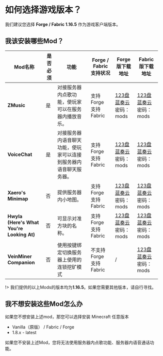 # 如何选择游戏版本？

我们建议您选择 **Forge / Fabric 1.16.5** 作为游戏客户端版本。


## 我该安装哪些Mod？

<!-- 您应安装以下Fabric Mods： -->

| Mod名称                                         | 是否必须 | 功能                                                         | Forge / Fabric支持状况        | Forge版下载地址                                              | Fabric版下载地址                                             |
| ----------------------------------------------- | -------- | ------------------------------------------------------------ | ----------------------------- | ------------------------------------------------------------ | ------------------------------------------------------------ |
| **ZMusic**                                      | 是       | 对接服务器内点歌功能，使玩家可以在服务器内播放音乐。         | 支持 Forge<br />支持 Fabric   | [123盘](https://www.123pan.com/s/ufwUVv-EvJk3.html)<br />[蓝奏云](https://qiusyan.lanzout.com/iyfjK1k2zhpg) 密码：mods | [123盘](https://www.123pan.com/s/ufwUVv-6jBk3.html) <br>[蓝奏云](https://qiusyan.lanzout.com/ij86a1jti4wj) 密码：mods |
| **VoiceChat**                                   | 是       | 对接服务器内语音聊天功能，使玩家可以连接到服务器内语音聊天服务器。 | 支持Forge<br />支持 Fabric    | [123盘](https://www.123pan.com/s/ufwUVv-kvJk3.html)<br />[蓝奏云](https://qiusyan.lanzout.com/iX36Y1k30hmj) 密码：mods | [123盘](https://www.123pan.com/s/ufwUVv-yjBk3.html) <br />[蓝奏云](https://qiusyan.lanzout.com/irlku1jti4na) 密码：mods |
| **Xaero's Minimap**                             | 否       | 提供服务器内小地图。                                         | 支持 Forge<br />支持 Fabric   | [123盘](https://www.123pan.com/s/ufwUVv-ovJk3.html)<br />[蓝奏云](https://qiusyan.lanzout.com/i7szr1k30vpg) 密码：mods | [123盘](https://www.123pan.com/s/ufwUVv-vTJk3.html) <br>[蓝奏云](https://qiusyan.lanzout.com/iD3gj1jti4vi) 密码：mods |
| **Hwyla <br />(Here's What You're Looking At)** | 否       | 可显示对准方块的名称。                                       | 支持 Forge<br />支持 Fabric   | [123盘](https://www.123pan.com/s/ufwUVv-mvJk3.html)<br />[蓝奏云](https://qiusyan.lanzout.com/iR9ZD1k312ib) 密码：mods | [123盘](https://www.123pan.com/s/ufwUVv-ATJk3.html) <br>[蓝奏云](https://qiusyan.lanzout.com/iKyM81ju24yb) 密码：mods |
| **VeinMiner Companion**                         | 否       | 使用按键绑定切换服务器上使用的连锁挖矿模式                   | 不支持 Forge<br />支持 Fabric | /                                                            | [123盘](https://www.123pan.com/s/ufwUVv-0TJk3.html) <br />[蓝奏云](https://qiusyan.lanzout.com/iPilY1jzlz0h) 密码：mods |

!> 我们提供的以上Mods的版本均为**1.16.5**。如果您需要其他版本，请自行寻找。



## 我不想安装这些Mod怎么办

如果您不想安装上述mod，那您可以选择安装 Minecraft 任意版本

- Vanilla（原版） / Fabric / Forge
- 1.8.x - latest

如果您不安装上述Mod，您将无法使用服务器内点歌功能、服务器内语音通话功能。

<br>

